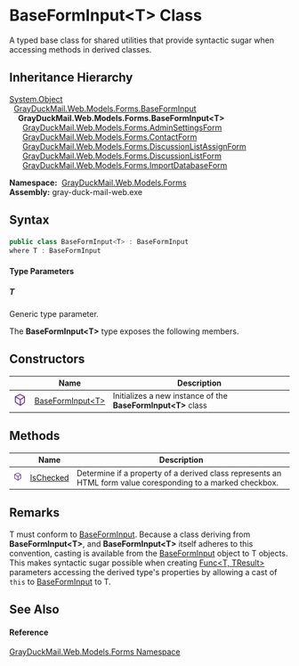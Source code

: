 BaseFormInput&lt;T> Class
=========================
A typed base class for shared utilities that provide syntactic sugar when accessing methods in derived classes.


Inheritance Hierarchy
---------------------
[System.Object][1]  
  [GrayDuckMail.Web.Models.Forms.BaseFormInput][2]  
    **GrayDuckMail.Web.Models.Forms.BaseFormInput&lt;T>**  
      [GrayDuckMail.Web.Models.Forms.AdminSettingsForm][3]  
      [GrayDuckMail.Web.Models.Forms.ContactForm][4]  
      [GrayDuckMail.Web.Models.Forms.DiscussionListAssignForm][5]  
      [GrayDuckMail.Web.Models.Forms.DiscussionListForm][6]  
      [GrayDuckMail.Web.Models.Forms.ImportDatabaseForm][7]  

  **Namespace:**  [GrayDuckMail.Web.Models.Forms][8]  
  **Assembly:** gray-duck-mail-web.exe

Syntax
------

```csharp
public class BaseFormInput<T> : BaseFormInput
where T : BaseFormInput

```

#### Type Parameters

##### *T*
Generic type parameter.

The **BaseFormInput&lt;T>** type exposes the following members.


Constructors
------------

|                  | Name                     | Description                                                     |
| ---------------- | ------------------------ | --------------------------------------------------------------- |
| ![Public method] | [BaseFormInput&lt;T>][9] | Initializes a new instance of the **BaseFormInput&lt;T>** class |


Methods
-------

|                  | Name            | Description                                                                                                 |
| ---------------- | --------------- | ----------------------------------------------------------------------------------------------------------- |
| ![Public method] | [IsChecked][10] | Determine if a property of a derived class represents an HTML form value coresponding to a marked checkbox. |


Remarks
-------
T must conform to [BaseFormInput][2]. Because a class deriving from **BaseFormInput&lt;T>**, and **BaseFormInput&lt;T>** itself adheres to this convention, casting is available from the [BaseFormInput][2] object to T objects. This makes syntactic sugar possible when creating [Func&lt;T, TResult>][11] parameters accessing the derived type's properties by allowing a cast of `this` to [BaseFormInput][2] to T. 

See Also
--------

#### Reference
[GrayDuckMail.Web.Models.Forms Namespace][8]  

[1]: https://docs.microsoft.com/dotnet/api/system.object
[2]: ../BaseFormInput/README.md
[3]: ../AdminSettingsForm/README.md
[4]: ../ContactForm/README.md
[5]: ../DiscussionListAssignForm/README.md
[6]: ../DiscussionListForm/README.md
[7]: ../ImportDatabaseForm/README.md
[8]: ../README.md
[9]: _ctor.md
[10]: IsChecked.md
[11]: https://docs.microsoft.com/dotnet/api/system.func-2
[Public method]: ../../icons/pubmethod.svg "Public method"